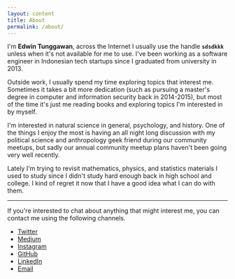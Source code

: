 ```yaml
---
layout: content
title: About
permalink: /about/
---
```


I'm **Edwin Tunggawan**, across the Internet I usually use the handle **`sdsdkkk`** unless when it's not available for me to use. I've been working as a software engineer in Indonesian tech startups since I graduated from university in 2013.

Outside work, I usually spend my time exploring topics that interest me. Sometimes it takes a bit more dedication (such as pursuing a master's degree in computer and information security back in 2014-2015), but most of the time it's just me reading books and exploring topics I'm interested in by myself.

I'm interested in natural science in general, psychology, and history. One of the things I enjoy the most is having an all night long discussion with my political science and anthropology geek friend during our community meetups, but sadly our annual community meetup plans haven't been going very well recently.

Lately I'm trying to revisit mathematics, physics, and statistics materials I used to study since I didn't study hard enough back in high school and college. I kind of regret it now that I have a good idea what I can do with them.

-----

If you're interested to chat about anything that might interest me, you can contact me using the following channels.

- [Twitter](https://twitter.com/sdsdkkk)
- [Medium](https://medium.com/@sdsdkkk)
- [Instagram](https://instagram.com/not.sdsdkkk)
- [GitHub](https://github.com/sdsdkkk)
- [LinkedIn](https://www.linkedin.com/in/edwin-tunggawan-a3554661/)
- [Email](mailto:vcc.edwint@gmail.com)
